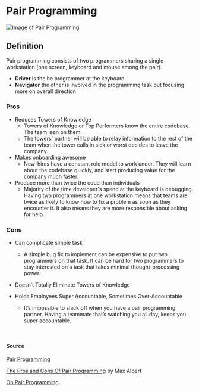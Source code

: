 # Pair Programming
![Image of Pair Programming](https://martinfowler.com/articles/on-pair-programming/driver_navigator.png)
## Definition

Pair programming consists of two programmers sharing a single workstation (one screen, keyboard and mouse among the pair).

* **Driver** is the he programmer at the keyboard
* **Navigator** the other is involved in the programming task but focusing more on overall direction

### Pros

* Reduces Towers of Knowledge
  * Towers of Knowledge or Top Performers know the entire codebase. The team lean on them.
  * The towers' partner will be able to relay information to the rest of the team when the tower calls in sick or worst decides to leave the company.
* Makes onboarding awesome
  * New-hires have a constant role model to work under. They will learn about the codebase quickly, and start producing value for the company much faster.
* Produce more than twice the code than individuals
  * Majority of the time developer's spend  at the keyboard is debugging. Having two programmers at one workstation means that teams are twice as likely to know how to fix a problem as soon as they encounter it. It also means they are more responsible about asking for help.

### Cons

* Can complicate simple task
  * A simple bug fix to implement can be expensive to put two programmers on that task. It can be hard for two programmers to stay interested on a task that takes minimal thought-processing power.
* Doesn’t Totally Eliminate Towers of Knowledge
* Holds Employees Super Accountable, Sometimes Over-Accountable
  * It’s impossible to slack off when you have a pair programming partner. Having a teammate that’s watching you all day, keeps you super accountable.

  &nbsp;&nbsp;

#### Source

[Pair Programming](https://www.agilealliance.org/glossary/pairing/#q=~(infinite~false~filters~(postType~(~'page~'post~'aa_book~'aa_event_session~'aa_experience_report~'aa_glossary~'aa_research_paper~'aa_video)~tags~(~'pair*20programming))~searchTerm~'~sort~false~sortDirection~'asc~page~1))

[The Pros and Cons Of Pair Programming](https://hackernoon.com/the-ultimate-guide-to-pair-programming-b606625bc784) by Max Albert

[On Pair Programming](https://martinfowler.com/articles/on-pair-programming.html)
